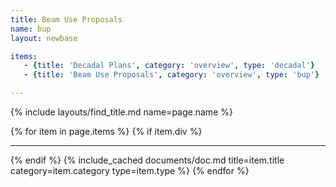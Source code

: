 ```yaml
---
title: Beam Use Proposals
name: bup
layout: newbase

items:
   - {title: 'Decadal Plans', category: 'overview', type: 'decadal'}
   - {title: 'Beam Use Proposals', category: 'overview', type: 'bup'}

---
```

{% include layouts/find_title.md name=page.name %}

{% for item in page.items %}
{% if item.div %}<hr/>{% endif %}
{% include_cached documents/doc.md title=item.title category=item.category type=item.type %}
{% endfor %}
